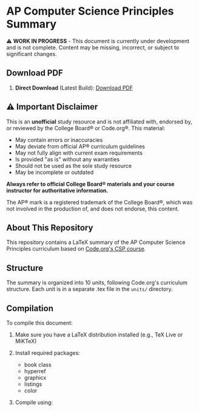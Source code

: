 # AP Computer Science Principles Summary

⚠️ **WORK IN PROGRESS** - This document is currently under development and is not complete. Content may be missing, incorrect, or subject to significant changes.

## Download PDF

1. **Direct Download** (Latest Build): [Download PDF](https://github.com/rowi1de/apcsp-summary/raw/pdf-latest/AP-CSP-Summary.pdf)

## ⚠️ Important Disclaimer

This is an **unofficial** study resource and is not affiliated with, endorsed by, or reviewed by the College Board® or Code.org®. This material:

- May contain errors or inaccuracies
- May deviate from official AP® curriculum guidelines
- May not fully align with current exam requirements
- Is provided "as is" without any warranties
- Should not be used as the sole study resource
- May be incomplete or outdated

**Always refer to official College Board® materials and your course instructor for authoritative information.**

The AP® mark is a registered trademark of the College Board®, which was not involved in the production of, and does not endorse, this content.

## About This Repository

This repository contains a LaTeX summary of the AP Computer Science Principles curriculum based on [Code.org's CSP course](https://code.org/files/CSPSyllabus2020.pdf).

## Structure

The summary is organized into 10 units, following Code.org's curriculum structure. Each unit is in a separate .tex file in the `units/` directory.

## Compilation

To compile this document:

1. Make sure you have a LaTeX distribution installed (e.g., TeX Live or MiKTeX)
2. Install required packages:
   - book class
   - hyperref
   - graphicx
   - listings
   - color

3. Compile using:



